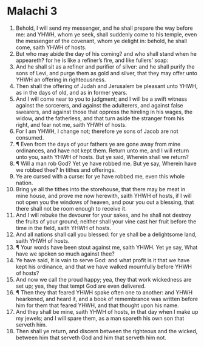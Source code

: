 ﻿# Malachi 3
1. Behold, I will send my messenger, and he shall prepare the way before me: and YHWH, whom ye seek, shall suddenly come to his temple, even the messenger of the covenant, whom ye delight in: behold, he shall come, saith YHWH of hosts. 
2. But who may abide the day of his coming? and who shall stand when he appeareth? for he is like a refiner’s fire, and like fullers’ soap: 
3. And he shall sit as a refiner and purifier of silver: and he shall purify the sons of Levi, and purge them as gold and silver, that they may offer unto YHWH an offering in righteousness. 
4. Then shall the offering of Judah and Jerusalem be pleasant unto YHWH, as in the days of old, and as in former years. 
5. And I will come near to you to judgment; and I will be a swift witness against the sorcerers, and against the adulterers, and against false swearers, and against those that oppress the hireling in his wages, the widow, and the fatherless, and that turn aside the stranger from his right, and fear not me, saith YHWH of hosts. 
6. For I am YHWH, I change not; therefore ye sons of Jacob are not consumed. 
7. ¶ Even from the days of your fathers ye are gone away from mine ordinances, and have not kept them. Return unto me, and I will return unto you, saith YHWH of hosts. But ye said, Wherein shall we return? 
8. ¶ Will a man rob God? Yet ye have robbed me. But ye say, Wherein have we robbed thee? In tithes and offerings. 
9. Ye are cursed with a curse: for ye have robbed me, even this whole nation. 
10. Bring ye all the tithes into the storehouse, that there may be meat in mine house, and prove me now herewith, saith YHWH of hosts, if I will not open you the windows of heaven, and pour you out a blessing, that there shall not be room enough to receive it. 
11. And I will rebuke the devourer for your sakes, and he shall not destroy the fruits of your ground; neither shall your vine cast her fruit before the time in the field, saith YHWH of hosts. 
12. And all nations shall call you blessed: for ye shall be a delightsome land, saith YHWH of hosts. 
13. ¶ Your words have been stout against me, saith YHWH. Yet ye say, What have we spoken so much against thee? 
14. Ye have said, It is vain to serve God: and what profit is it that we have kept his ordinance, and that we have walked mournfully before YHWH of hosts? 
15. And now we call the proud happy; yea, they that work wickedness are set up; yea, they that tempt God are even delivered. 
16. ¶ Then they that feared YHWH spake often one to another: and YHWH hearkened, and heard it, and a book of remembrance was written before him for them that feared YHWH, and that thought upon his name. 
17. And they shall be mine, saith YHWH of hosts, in that day when I make up my jewels; and I will spare them, as a man spareth his own son that serveth him. 
18. Then shall ye return, and discern between the righteous and the wicked, between him that serveth God and him that serveth him not. 
